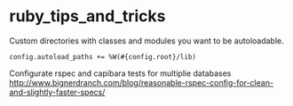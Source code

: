 ruby_tips_and_tricks
====================


Custom directories with classes and modules you want to be autoloadable.

    config.autoload_paths += %W(#{config.root}/lib)


Configurate rspec and capibara tests for multiplie databases
http://www.bignerdranch.com/blog/reasonable-rspec-config-for-clean-and-slightly-faster-specs/
